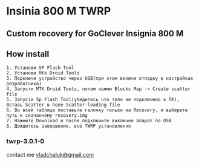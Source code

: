# Insinia 800 M TWRP
## Custom recovery for GoClever Insignia 800 M

## How install

```
1. Установи SP Flash Tool
2. Установи Mtk Droid Tools
3. Подключи устройство через USB(при этом включи отладку в настройках розработчика)
4. Запусти MTK Droid Tools, потом нажми Blocks Map -> Create scatter file
5. Запусти Sp Flash Tool(убедитесь что тело не подключено к ПК), Вставь Scatter в поле Scatter-loading file
6. Во всей таблице поставьте галочку только на Recovery, и выберите путь к скачанному recovery.img 
7. Нажмите Download и после подключите виключен апарат по USB
8. Дождитесь завершение, все TWRP установленно
```

### twrp-3.0.1-0

contact me vladchaluk@gmail.com

